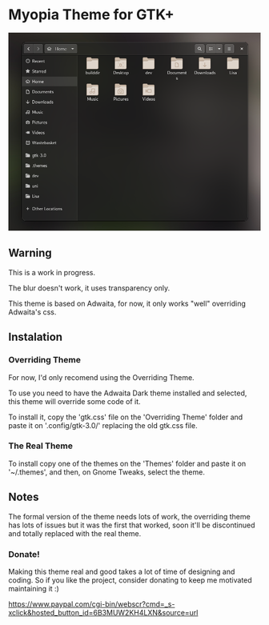 # Myopia Theme for GTK+

![](.screenshots/screenshot.png)

## Warning

This is a work in progress.

The blur doesn't work, it uses transparency only.

This theme is based on Adwaita, for now, it only works "well" overriding Adwaita's css.

## Instalation

### Overriding Theme

For now, I'd only recomend using the Overriding Theme.

To use you need to have the Adwaita Dark theme installed and selected, this theme will override some code of it.

To install it, copy the 'gtk.css' file on the 'Overriding Theme' folder and paste it on '.config/gtk-3.0/' replacing the old gtk.css file.

### The Real Theme

To install copy one of the themes on the 'Themes' folder and paste it on '~/.themes', and then, on Gnome Tweaks, select the theme.

## Notes

The formal version of the theme needs lots of work, the overriding theme has lots of issues but it was the first that worked, soon it'll be discontinued and totally replaced with the real theme.

### Donate! 

Making this theme real and good takes a lot of time of designing and coding. So if you like the project, consider donating to keep me motivated maintaining it :)

https://www.paypal.com/cgi-bin/webscr?cmd=_s-xclick&hosted_button_id=6B3MUW2KH4LXN&source=url
